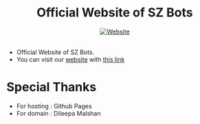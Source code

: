 <h1 align="center"> Official Website of SZ Bots </h1>

<div align="center">
<a href="https://www.szbots.tech/"><img src="https://user-images.githubusercontent.com/87059430/138085351-f3966373-4bfe-4e03-8f96-3dc9983d4625.png" alt="Website"></a>
</div><br/>

- Official Website of SZ Bots.
- You can visit our [website](https://www.szbots.tech/) with [this link](https://www.szbots.tech/)

# Special Thanks
- For hosting : Github Pages
- For domain  : Dileepa Malshan
